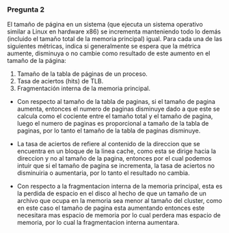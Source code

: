 ### Pregunta 2

El tamaño de página en un sistema (que ejecuta un sistema operativo similar a Linux en hardware x86) se incrementa manteniendo todo lo demás (incluido el tamaño total de la memoria principal) igual. Para cada una de las siguientes métricas, indica si generalmente se espera que la métrica aumente, disminuya o no cambie como resultado de este aumento en el tamaño de la página:

1. Tamaño de la tabla de páginas de un proceso.
2. Tasa de aciertos (hits) de TLB.
3. Fragmentación interna de la memoria principal.


* Con respecto al tamaño de la tabla de paginas, si el tamaño de pagina aumenta, entonces el numero de paginas disminuye dado a que este se calcula como el cociente entre el tamaño total y el tamaño de pagina, luego  el numero de paginas es proporcional a tamaño de la tabla de paginas, por lo tanto el tamaño de la tabla de paginas disminuye.

* La tasa de aciertos de refiere al contenido de la direccion que se encuentra en un bloque de la linea cache, como esta se dirige hacia la direccion y no al tamaño de la pagina, entonces por el cual podemos intuir que si el tamaño de pagina se incrementa, la tasa de aciertos no disminuiria o aumentaria, por lo tanto el resultado no cambia.

* Con respecto a la fragmentacion interna de la memoria principal, esta es la perdida de espacio en el disco al hecho de que un tamaño de un archivo que ocupa en la memoria sea menor al tamaño del cluster, como en este caso el tamaño de pagina esta aumentando entonces este necesitara mas espacio de memoria por lo cual perdera mas espacio de memoria, por lo cual la fragmentacion interna aumentara.
